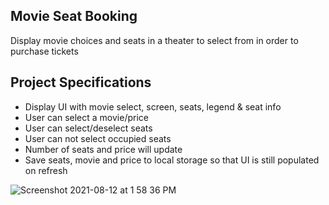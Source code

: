 ## Movie Seat Booking

Display movie choices and seats in a theater to select from in order to purchase tickets

## Project Specifications

- Display UI with movie select, screen, seats, legend & seat info
- User can select a movie/price
- User can select/deselect seats
- User can not select occupied seats
- Number of seats and price will update
- Save seats, movie and price to local storage so that UI is still populated on refresh

![Screenshot 2021-08-12 at 1 58 36 PM](https://user-images.githubusercontent.com/61690410/129185824-8624717b-7ced-482f-9426-fabd4addf7bb.png)

